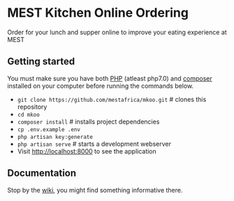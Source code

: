 # MEST Kitchen Online Ordering

Order for your lunch and supper online to improve your eating experience at MEST

## Getting started

You must make sure you have both  [PHP](http://php.net/) (atleast php7.0) and [composer](https://getcomposer.org/download/) installed on your computer before running the commands below.

* `git clone https://github.com/mestafrica/mkoo.git` # clones this repository
* `cd mkoo`
* `composer install` # installs project dependencies
* `cp .env.example .env`
* `php artisan key:generate`
* `php artisan serve` # starts a development webserver
* Visit [http://localhost:8000](http://localhost:8000) to see the application

## Documentation

Stop by the [wiki](https://github.com/mestafrica/mkoo/wiki), you might find something informative there.
